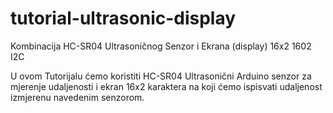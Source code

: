 # tutorial-ultrasonic-display
Kombinacija HC-SR04 Ultrasoničnog Senzor i Ekrana (display) 16x2 1602 I2C

U ovom Tutorijalu ćemo koristiti HC-SR04 Ultrasonični Arduino senzor za mjerenje udaljenosti i ekran 16x2 karaktera na koji ćemo ispisvati udaljenost izmjerenu navedenim senzorom.
